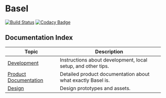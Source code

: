 # Basel

[![Build Status](https://github.com/uioporqwerty/basel/actions/workflows/ci-cd.yml/badge.svg)](https://github.com/uioporqwerty/basel/actions/workflows/ci-cd.yml)
[![Codacy Badge](https://app.codacy.com/project/badge/Grade/57015ad5df2e418c99622a3226b8fea7)](https://app.codacy.com/gh/uioporqwerty/basel/dashboard?utm_source=gh&utm_medium=referral&utm_content=&utm_campaign=Badge_grade)

## Documentation Index

| Topic                                                                                                                         | Description                                                  |
| ----------------------------------------------------------------------------------------------------------------------------- | ------------------------------------------------------------ |
| [Development](docs/development.md)                                                                                            | Instructions about development, local setup, and other tips. |
| [Product Documentation](https://coda.io/d/PRD_dP1UBl3hQc4/Project-Basel_suVd-?loginId=bml0aXNoLnNhY2hhckBnbWFpbC5jb20#_lu2F3) | Detailed product documentation about what exactly Basel is.  |
| [Design](https://www.figma.com/proto/ziyVifnwIWgPVAL5QDy8HG/Design?node-id=162-34491&t=RvkkiA4sPFPTsOf6-1)                    | Design prototypes and assets.                                |
